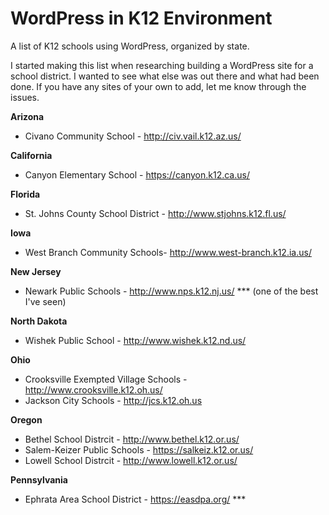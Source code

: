 # WordPress in K12 Environment
A list of K12 schools using WordPress, organized by state. 

I started making this list when researching building a WordPress site for a school district. I wanted to see what else was out there and what had been done. If you have any sites of your own to add, let me know through the issues. 

**Arizona**
- Civano Community School - http://civ.vail.k12.az.us/

**California**
- Canyon Elementary School - https://canyon.k12.ca.us/

**Florida** 
- St. Johns County School District - http://www.stjohns.k12.fl.us/

**Iowa**
- West Branch Community Schools- http://www.west-branch.k12.ia.us/

**New Jersey**
- Newark Public Schools - http://www.nps.k12.nj.us/ *** (one of the best I've seen)

**North Dakota**
- Wishek Public School - http://www.wishek.k12.nd.us/

**Ohio**
- Crooksville Exempted Village Schools - http://www.crooksville.k12.oh.us/
- Jackson City Schools - http://jcs.k12.oh.us

**Oregon**
- Bethel School Distrcit - http://www.bethel.k12.or.us/
- Salem-Keizer Public Schools - https://salkeiz.k12.or.us/
- Lowell School Distrcit - http://www.lowell.k12.or.us/

**Pennsylvania**
- Ephrata Area School District - https://easdpa.org/ ***
